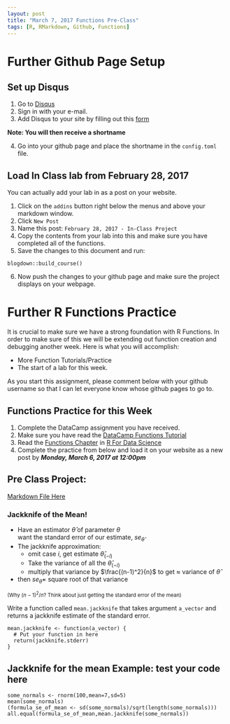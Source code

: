 ```yaml
---
layout: post
title: "March 7, 2017 Functions Pre-Class"
tags: [R, RMarkdown, Github, Functions]
---
```









# Further Github Page Setup


## Set up Disqus

1. Go to [Disqus](https://disqus.com)
2. Sign in with your e-mail. 
3. Add Disqus to your site by filling out this [form](https://disqus.com/admin/create/)


**Note: You will then receive a shortname**

4. Go into your github page and place the shortname in the `config.toml` file. 


## Load In Class lab from February 28, 2017

You can actually add your lab in as a post on your website. 

1. Click on the `addins` button right below the menus and above your markdown window. 
2. Click `New Post`
3. Name this post: `February 28, 2017 - In-Class Project`
4. Copy the contents from your lab into this and make sure you have completed all of the functions. 
5. Save the changes to this document and run:
```
blogdown::build_course()
```
6. Now push the changes to your github page and make sure the project displays on your webpage.






# Further R Functions Practice

It is crucial to make sure we have a strong foundation with R Functions. In order to make sure of this we will be extending out function creation and debugging another week. Here is what you will accomplish:

- More Function Tutorials/Practice
- The start of a lab for this week. 

As you start this assignment, please comment below with your github username so that I can let everyone know whose github pages to go to. 

## Functions Practice for this Week

1. Complete the DataCamp assignment you have received. 
2. Make sure you have read the [DataCamp Functions Tutorial](https://www.datacamp.com/community/tutorials/functions-in-r-a-tutorial#gs.lva4hyE)
3. Read the [Functions Chapter](http://r4ds.had.co.nz/functions.html) in [R For Data Science](http://r4ds.had.co.nz/)
4. Complete the practice from below and load it on your website as a new post by ***Monday, March 6, 2017 at 12:00pm***




## Pre Class Project:

[Markdown File Here](https://github.com/php2560/preclass/blob/master/2017-03-02-march-7-2017-pre-class.Rmd)




### Jackknife of the Mean!

- Have an estimator $\hat{\theta}$ of parameter $\theta$  
  want the standard error of our estimate, $se_{\hat{\theta}}$
- The jackknife approximation:
    + omit case $i$, get estimate $\hat{\theta}_{(-i)}$
    + Take the variance of all the $\hat{\theta}_{(-i)}$
    + multiply that variance by $\frac{(n-1)^2}{n}$ to get $\approx$ variance of $\hat{\theta}$
- then $se_{\hat{\theta}}=$ square root of that variance

<small>(Why $(n-1)^2 / n$?  Think about just getting the standard
    error of the mean)</small>



Write a function called `mean.jackknife` that takes argument `a_vector` and returns a jackknife estimate of the standard error.


```{r, eval=FALSE}
mean.jackknife <- function(a_vector) {
  # Put your function in here
  return(jackknife.stderr)
}
```



## Jackknife for the mean Example: test your code here


```{r, eval = FALSE}
some_normals <- rnorm(100,mean=7,sd=5)
mean(some_normals)
(formula_se_of_mean <- sd(some_normals)/sqrt(length(some_normals)))
all.equal(formula_se_of_mean,mean.jackknife(some_normals))
```

